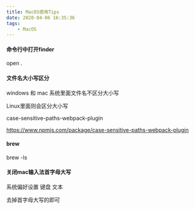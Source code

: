 ```yaml
---
title: MacOS使用Tips
date: 2020-04-06 16:35:36
tags:
    - MacOS
---
```

#### 命令行中打开finder
open .

#### 文件名大小写区分
windows 和 mac
系统里面文件名不区分大小写


Linux里面则会区分大小写

case-sensitive-paths-webpack-plugin

https://www.npmjs.com/package/case-sensitive-paths-webpack-plugin


#### brew
brew -ls


#### 关闭mac输入法首字母大写

系统偏好设置
键盘
文本

去掉首字母大写的即可